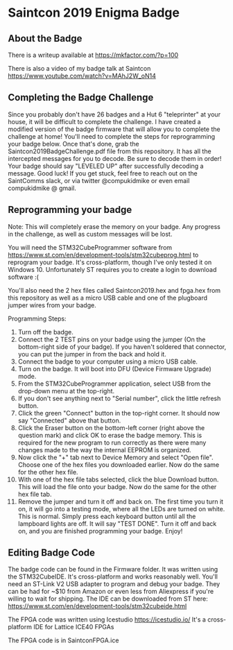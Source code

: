 # Saintcon 2019 Enigma Badge

## About the Badge
There is a writeup available at https://mkfactor.com/?p=100

There is also a video of my badge talk at Saintcon https://www.youtube.com/watch?v=MAhJ2W_oN14

## Completing the Badge Challenge
Since you probably don't have 26 badges and a Hut 6 "teleprinter" at your house, it will be difficult to complete the challenge. I have created a modified version of the badge firmware that will allow you to complete the challenge at home! You'll need to complete the steps for reprogramming your badge below. Once that's done, grab the Saintcon2019BadgeChallenge.pdf file from this repository. It has all the intercepted messages for you to decode. Be sure to decode them in order! Your badge should say "LEVELED UP" after successfully decoding a message. Good luck! If you get stuck, feel free to reach out on the SaintComms slack, or via twitter @compukidmike or even email compukidmike @ gmail.


## Reprogramming your badge
Note: This will completely erase the memory on your badge. Any progress in the challenge, as well as custom messages will be lost.

You will need the STM32CubeProgrammer software from https://www.st.com/en/development-tools/stm32cubeprog.html to reprogram your badge. It's cross-platform, though I've only tested it on Windows 10. Unfortunately ST requires you to create a login to download software :(

You'll also need the 2 hex files called Saintcon2019.hex and fpga.hex from this repository as well as a micro USB cable and one of the plugboard jumper wires from your badge.

Programming Steps:
1. Turn off the badge.
2. Connect the 2 TEST pins on your badge using the jumper (On the bottom-right side of your badge). If you haven't soldered that connector, you can put the jumper in from the back and hold it.
3. Connect the badge to your computer using a micro USB cable.
4. Turn on the badge. It will boot into DFU (Device Firmware Upgrade) mode.
5. From the STM32CubeProgrammer application, select USB from the drop-down menu at the top-right.
6. If you don't see anything next to "Serial number", click the little refresh button.
7. Click the green "Connect" button in the top-right corner. It should now say "Connected" above that button.
8. Click the Eraser button on the bottom-left corner (right above the question mark) and click OK to erase the badge memory. This is required for the new program to run correctly as there were many changes made to the way the internal EEPROM is organized.
9. Now click the "+" tab next to Device Memory and select "Open file". Choose one of the hex files you downloaded earlier. Now do the same for the other hex file.
10. With one of the hex file tabs selected, click the blue Download button. This will load the file onto your badge. Now do the same for the other hex file tab.
11. Remove the jumper and turn it off and back on. The first time you turn it on, it will go into a testing mode, where all the LEDs are turned on white. This is normal. Simply press each keyboard button until all the lampboard lights are off. It will say "TEST DONE". Turn it off and back on, and you are finished programming your badge. Enjoy!


## Editing Badge Code
The badge code can be found in the Firmware folder. It was written using the STM32CubeIDE. It's cross-platform and works reasonably well. You'll need an ST-Link V2 USB adapter to program and debug your badge. They can be had for ~$10 from Amazon or even less from Aliexpress if you're willing to wait for shipping.
The IDE can be downloaded from ST here: https://www.st.com/en/development-tools/stm32cubeide.html

The FPGA code was written using Icestudio https://icestudio.io/ It's a cross-platform IDE for Lattice ICE40 FPGAs

The FPGA code is in SaintconFPGA.ice
